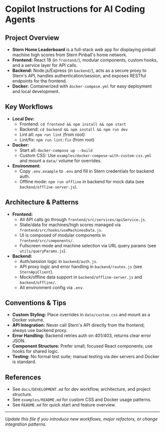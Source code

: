 # Copilot Instructions for AI Coding Agents

## Project Overview
- **Stern Home Leaderboard** is a full-stack web app for displaying pinball machine high scores from Stern Pinball's home network.
- **Frontend:** React 18 (in `frontend/`), modular components, custom hooks, and a service layer for API calls.
- **Backend:** Node.js/Express (in `backend/`), acts as a secure proxy to Stern's API, handles authentication/session, and exposes RESTful endpoints for the frontend.
- **Docker:** Containerized with `docker-compose.yml` for easy deployment and local development.

## Key Workflows
- **Local Dev:**
  - Frontend: `cd frontend && npm install && npm start`
  - Backend: `cd backend && npm install && npm run dev`
  - Lint all: `npm run lint` (from root)
  - Lint/fix: `npm run lint:fix` (from root)
- **Docker:**
  - Start all: `docker-compose up --build`
  - Custom CSS: Use `examples/docker-compose-with-custom-css.yml` and mount a `data/` volume for overrides.
- **Environment:**
  - Copy `.env.example` to `.env` and fill in Stern credentials for backend auth.
  - Offline mode: `npm run offline` in backend for mock data (see `backend/offline-server.js`).

## Architecture & Patterns
- **Frontend:**
  - All API calls go through `frontend/src/services/apiService.js`.
  - State/data for machines/high scores managed via `frontend/src/hooks/useMachinesData.js`.
  - UI is composed of modular components in `frontend/src/components/`.
  - Fullscreen mode and machine selection via URL query params (see `utils/queryParams.js`).
- **Backend:**
  - Auth/session logic in `backend/auth.js`.
  - API proxy logic and error handling in `backend/routes.js` (see `SternApiClient`).
  - Mock/offline data support in `backend/offline-server.js` and `backend/offline/`.
  - All environment config via `.env`.

## Conventions & Tips
- **Custom Styling:** Place overrides in `data/custom.css` and mount as a Docker volume.
- **API Integration:** Never call Stern's API directly from the frontend; always use backend proxy.
- **Error Handling:** Backend retries auth on 401/403, returns clear error JSON.
- **Component Structure:** Prefer small, focused React components; use hooks for shared logic.
- **Testing:** No formal test suite; manual testing via dev servers and Docker is standard.

## References
- See `docs/DEVELOPMENT.md` for dev workflow, architecture, and project structure.
- See `examples/README.md` for custom CSS and Docker usage patterns.
- See `README.md` for quick start and feature overview.

---

*Update this file if you introduce new workflows, major refactors, or change integration patterns.*
